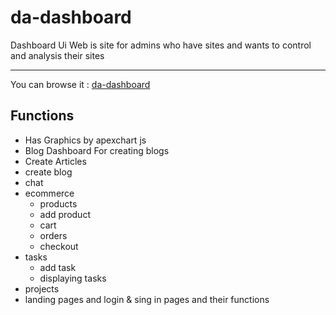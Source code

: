 # da-dashboard
Dashboard Ui Web is site for admins who have sites and wants to control and analysis their sites

---- 

You can browse it : [da-dashboard](https://da-board.herokuapp.com/)
## Functions
- Has Graphics by apexchart js
- Blog Dashboard For creating blogs
- Create Articles
- create blog
- chat
- ecommerce
  - products
  - add product
  - cart
  - orders
  - checkout
- tasks
  - add task
  - displaying tasks
- projects
- landing pages and login & sing in pages and their functions
